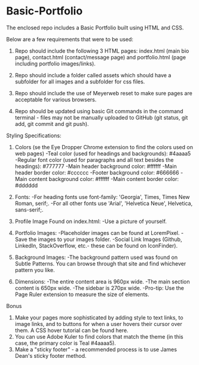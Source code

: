 # Basic-Portfolio

The enclosed repo includes a Basic Portfolio built using HTML and CSS.  

Below are a few requirements that were to be used:

1. Repo should include the following 3 HTML pages: index.html (main bio page), contact.html (contact/message page) and portfolio.html (page including portfolio images/links).

2. Repo should include a folder called assets which should have a subfolder for all images and a subfolder for css files.

3. Repo should include the use of Meyerweb reset to make sure pages are acceptable for various browsers.

4. Repo should be updated using basic Git commands in the command terminal - files may not be manually uploaded to GitHub (git status, git add, git commit and git push).

Styling Specifications:

1.  Colors (se the Eye Dropper Chrome extension to find the colors used on web pages)
    -Teal color (used for headings and backgrounds): #4aaaa5
    -Regular font color (used for paragraphs and all text besides the headings): #777777
    -Main header background color: #ffffff
    -Main header border color: #cccccc
    -Footer background color: #666666
    -Main content background color: #ffffff
    -Main content border color: #dddddd

2.  Fonts:
  -For heading fonts use font-family: 'Georgia', Times, Times New Roman, serif;.
  -For all other fonts use 'Arial', 'Helvetica Neue', Helvetica, sans-serif;.

3.  Profile Image Found on index.html:
  -Use a picture of yourself.

4.  Portfolio Images:
  -Placeholder images can be found at LoremPixel.
  -Save the images to your images folder.
  -Social Link Images (Github, LinkedIn, StackOverflow, etc.- these can be found on IconFinder).

5.  Background Images:
  -The background pattern used was found on Subtle Patterns. You can browse through that site and find whichever pattern you like.

6.  Dimensions:
  -The entire content area is 960px wide.
  -The main section content is 650px wide.
  -The sidebar is 270px wide.
  -Pro-tip: Use the Page Ruler extension to measure the size of elements.

  Bonus

  1.  Make your pages more sophisticated by adding style to text links, to image links, and to buttons for when a user  hovers their cursor over them. A CSS hover tutorial can be found here.
  2.  You can use Adobe Kuler to find colors that match the theme (in this case, the primary color is Teal #4aaaa5).
  3.  Make a "sticky footer" - a recommended process is to use James Dean's sticky footer method.
